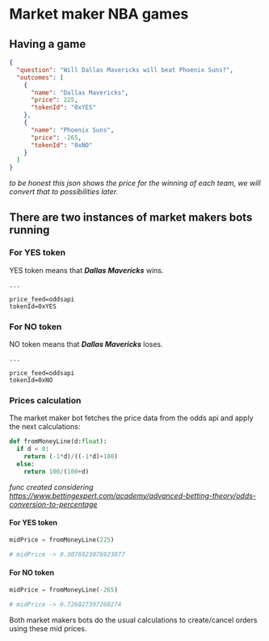 # Market maker NBA games

## Having a game

```json
{
  "question": "Will Dallas Mavericks will beat Phoenix Suns?",
  "outcomes": [
    {
      "name": "Dallas Mavericks",
      "price": 225,
      "tokenId": "0xYES"
    },
    {
      "name": "Phoenix Suns",
      "price": -265,
      "tokenId": "0xNO"
    }
  ]
}
```
*to be honest this json shows the price for the winning of each team, we will convert that to possibilities later.*

## There are two instances of market makers bots running

### For YES token

YES token means that ***Dallas Mavericks*** wins.

```env
...

price_feed=oddsapi
tokenId=0xYES
```


### For NO token

NO token means that ***Dallas Mavericks*** loses.

```env
...

price_feed=oddsapi
tokenId=0xNO
```

### Prices calculation

The market maker bot fetches the price data from the odds api and apply the next calculations:

```python
def fromMoneyLine(d:float):
  if d < 0:
    return (-1*d)/((-1*d)+100)
  else:
    return 100/(100+d)
```

*func created considering https://www.bettingexpert.com/academy/advanced-betting-theory/odds-conversion-to-percentage*

#### For YES token

```python
midPrice = fromMoneyLine(225)

# midPrice -> 0.3076923076923077
```


#### For NO token

```python
midPrice = fromMoneyLine(-265)

# midPrice -> 0.726027397260274
```

Both market makers bots do the usual calculations to create/cancel orders using these mid prices.